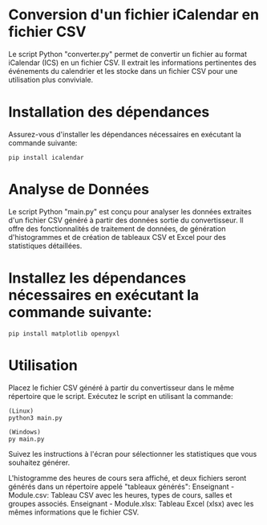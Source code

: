 # Conversion d'un fichier iCalendar en fichier CSV

Le script Python "converter.py" permet de convertir un fichier au format iCalendar (ICS) en un fichier CSV. Il extrait les informations pertinentes des événements du calendrier et les stocke dans un fichier CSV pour une utilisation plus conviviale.

# Installation des dépendances

Assurez-vous d'installer les dépendances nécessaires en exécutant la commande suivante:

    pip install icalendar

# Analyse de Données

Le script Python "main.py" est conçu pour analyser les données extraites d'un fichier CSV généré à partir des données sortie du convertisseur. Il offre des fonctionnalités de traitement de données, de génération d'histogrammes et de création de tableaux CSV et Excel pour des statistiques détaillées.

# Installez les dépendances nécessaires en exécutant la commande suivante:

    pip install matplotlib openpyxl

# Utilisation

Placez le fichier CSV généré à partir du convertisseur dans le même répertoire que le script. Exécutez le script en utilisant la commande:

    (Linux)
    python3 main.py

    (Windows)
    py main.py

Suivez les instructions à l'écran pour sélectionner les statistiques que vous souhaitez générer.

L'histogramme des heures de cours sera affiché, et deux fichiers seront générés dans un répertoire appelé "tableaux générés":
        Enseignant - Module.csv: Tableau CSV avec les heures, types de cours, salles et groupes associés.
        Enseignant - Module.xlsx: Tableau Excel (xlsx) avec les mêmes informations que le fichier CSV.
